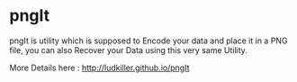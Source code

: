 pngIt
======

pngIt is utility which is supposed to Encode your data and place it in a PNG file, you can also Recover your Data using this very same Utility.

More Details here : http://ludkiller.github.io/pngIt
